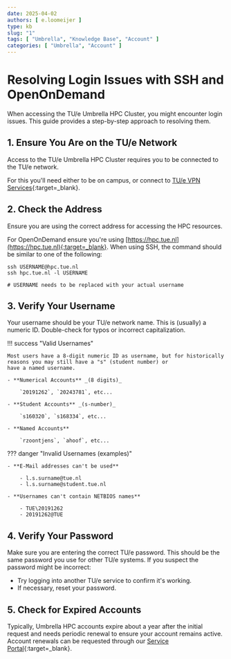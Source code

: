 ```yaml
---
date: 2025-04-02
authors: [ e.loomeijer ]
type: kb
slug: "1"
tags: [ "Umbrella", "Knowledge Base", "Account" ]
categories: [ "Umbrella", "Account" ]
---
```


# Resolving Login Issues with SSH and OpenOnDemand

When accessing the TU/e Umbrella HPC Cluster, you might encounter login issues. This guide provides a step-by-step 
approach to resolving them.

## 1. Ensure You Are on the TU/e Network

Access to the TU/e Umbrella HPC Cluster requires you to be connected to the TU/e network. 

For this you'll need either to be on campus, or connect to
[TU/e VPN Services](https://tuenl.sharepoint.com/sites/intranet-LIS/SitePages/New-VPN-Service--eduVPN.aspx){:target=_blank}. 

## 2. Check the Address

Ensure you are using the correct address for accessing the HPC resources.

For OpenOnDemand ensure you're using [https://hpc.tue.nl](https://hpc.tue.nl){:target=_blank}. When using SSH, 
the command should be similar to one of the following:
```shell
ssh USERNAME@hpc.tue.nl
ssh hpc.tue.nl -l USERNAME

# USERNAME needs to be replaced with your actual username
```

## 3. Verify Your Username

Your username should be your TU/e network name. This is (usually) a numeric ID. Double-check for
typos or incorrect capitalization.


!!! success "Valid Usernames"

    Most users have a 8-digit numeric ID as username, but for historically reasons you may still have a "s" (student number) or 
    have a named username.

    - **Numerical Accounts** _(8 digits)_
            
        `20191262`, `20243781`, etc...

    - **Student Accounts** _(s-number)_

        `s160320`, `s168334`, etc...

    - **Named Accounts**

        `rzoontjens`, `ahoof`, etc...

??? danger "Invalid Usernames (examples)"

    - **E-Mail addresses can't be used**  

        - l.s.surname@tue.nl
        - l.s.surname@student.tue.nl

    - **Usernames can't contain NETBIOS names**
    
        - TUE\20191262
        - 20191262@TUE

## 4. Verify Your Password

Make sure you are entering the correct TU/e password. This should be the same password you use for other TU/e systems.
If you suspect the password might be incorrect:

- Try logging into another TU/e service to confirm it's working.
- If necessary, reset your password.

## 5. Check for Expired Accounts

Typically, Umbrella HPC accounts expire about a year after the initial request and needs periodic renewal to ensure your
account remains active. Account renewals can be requested through our [Service Portal](https://tue.topdesk.net/tas/public/ssp/content/serviceflow?unid=a745121fa0ab45f2b24aaaf64060760f){:target=_blank}.
